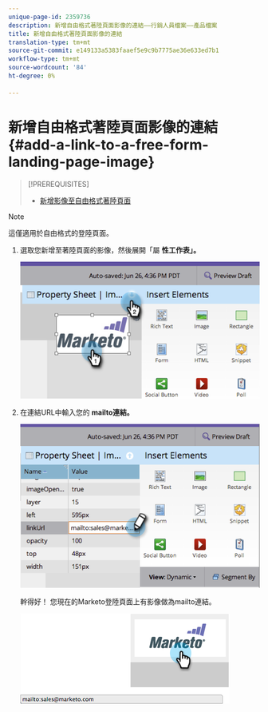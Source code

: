 ```yaml
---
unique-page-id: 2359736
description: 新增自由格式著陸頁面影像的連結——行銷人員檔案——產品檔案
title: 新增自由格式著陸頁面影像的連結
translation-type: tm+mt
source-git-commit: e149133a5383faaef5e9c9b7775ae36e633ed7b1
workflow-type: tm+mt
source-wordcount: '84'
ht-degree: 0%

---
```



# 新增自由格式著陸頁面影像的連結 {#add-a-link-to-a-free-form-landing-page-image}

>[!PREREQUISITES]
>
>* [新增影像至自由格式著陸頁面](add-an-image-to-a-free-form-landing-page.md)

>



>[!NOTE]
>
>這僅適用於自由格式的登陸頁面。

1. 選取您新增至著陸頁面的影像，然後展開「屬 **性工作表」。**

   ![](assets/image2014-9-18-15-3a29-3a0.png)

1. 在連結URL中輸入您的 **mailto連結。**

   ![](assets/image2014-9-18-15-3a29-3a21.png)

   幹得好！ 您現在的Marketo登陸頁面上有影像做為mailto連結。

   ![](assets/image2014-9-18-15-3a29-3a38.png)

